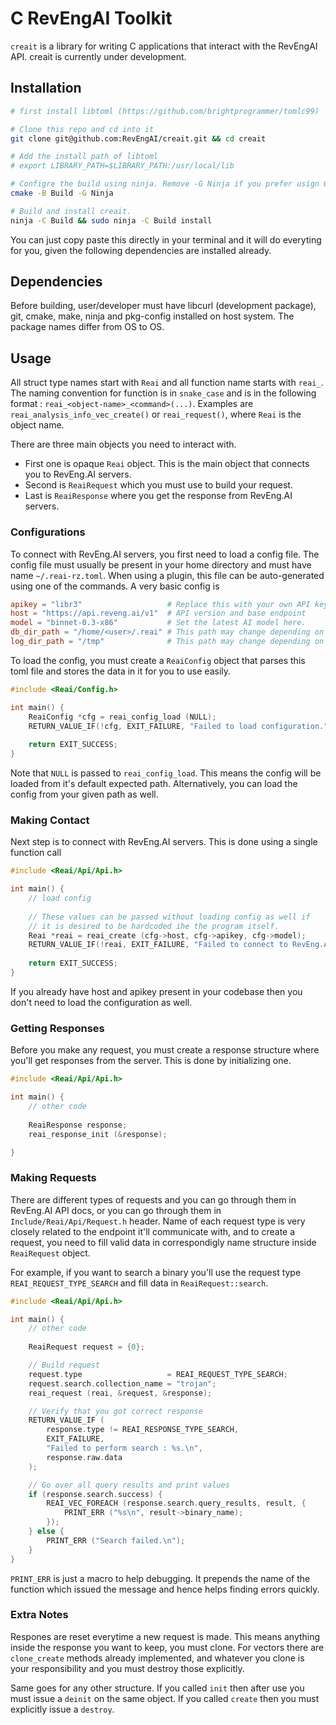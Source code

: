 # C RevEngAI Toolkit

`creait` is a library for writing C applications that interact with the RevEngAI API.
creait is currently under development.

## Installation

``` sh
# first install libtoml (https://github.com/brightprogrammer/tomlc99)

# Clone this repo and cd into it
git clone git@github.com:RevEngAI/creait.git && cd creait

# Add the install path of libtoml
# export LIBRARY_PATH=$LIBRARY_PATH:/usr/local/lib

# Configre the build using ninja. Remove -G Ninja if you prefer usign GNU Makefiles (make required)
cmake -B Build -G Ninja

# Build and install creait.
ninja -C Build && sudo ninja -C Build install
```

You can just copy paste this directly in your terminal and it will do everyting for you,
given the following dependencies are installed already.

## Dependencies

Before building, user/developer must have libcurl (development package), git, cmake, make, ninja and pkg-config installed on host system. The package names differ from OS to OS.

## Usage

All struct type names start with `Reai` and all function name starts with `reai_`.
The naming convention for function is in `snake_case` and is in the following format :
`reai_<object-name>_<command>(...)`. Examples are `reai_analysis_info_vec_create()` or
`reai_request()`, where `Reai` is the object name.

There are three main objects you need to interact with. 
- First one is opaque `Reai` object. This is the main object that connects you to RevEng.AI servers.
- Second is `ReaiRequest` which you must use to build your request.
- Last is `ReaiResponse` where you get the response from RevEng.AI servers.

### Configurations 

To connect with RevEng.AI servers, you first need to load a config file. The config file must
usually be present in your home directory and must have name `~/.reai-rz.toml`. When using a 
plugin, this file can be auto-generated using one of the commands. A very basic config is 

``` toml
apikey = "libr3"                   # Replace this with your own API key
host = "https://api.reveng.ai/v1"  # API version and base endpoint
model = "binnet-0.3-x86"           # Set the latest AI model here.
db_dir_path = "/home/<user>/.reai" # This path may change depending on your OS
log_dir_path = "/tmp"              # This path may change depending on your OS
```

To load the config, you must create a `ReaiConfig` object that parses this toml file and stores
the data in it for you to use easily.

``` c
#include <Reai/Config.h>

int main() {
    ReaiConfig *cfg = reai_config_load (NULL);
    RETURN_VALUE_IF(!cfg, EXIT_FAILURE, "Failed to load configuration.");
    
    return EXIT_SUCCESS;
}
```

Note that `NULL` is passed to `reai_config_load`. This means the config will be loaded from it's
default expected path. Alternatively, you can load the config from your given path as well.

### Making Contact

Next step is to connect with RevEng.AI servers. This is done using a single function call

``` c
#include <Reai/Api/Api.h>

int main() {
    // load config
    
    // These values can be passed without loading config as well if
    // it is desired to be hardcoded ihe the program itself.
    Reai *reai = reai_create (cfg->host, cfg->apikey, cfg->model);
    RETURN_VALUE_IF(!reai, EXIT_FAILURE, "Failed to connect to RevEng.AI servers.");
    
    return EXIT_SUCCESS;
}
```

If you already have host and apikey present in your codebase then you don't need to load
the configuration as well.

### Getting Responses

Before you make any request, you must create a response structure where you'll get
responses from the server. This is done by initializing one.

``` c
#include <Reai/Api/Api.h>

int main() {
    // other code
    
    ReaiResponse response;
    reai_response_init (&response);

}
```

### Making Requests

There are different types of requests and you can go through them in RevEng.AI API docs,
or you can go through them in `Include/Reai/Api/Request.h` header. Name of each request type
is very closely related to the endpoint it'll communicate with, and to create a request,
you need to fill valid data in correspondigly name structure inside `ReaiRequest` object.

For example, if you want to search a binary you'll use the request type `REAI_REQUEST_TYPE_SEARCH`
and fill data in `ReaiRequest::search`.

``` c
#include <Reai/Api/Api.h>

int main() {
    // other code
    
    ReaiRequest request = {0};

    // Build request
    request.type                   = REAI_REQUEST_TYPE_SEARCH;
    request.search.collection_name = "trojan";
    reai_request (reai, &request, &response);

    // Verify that you got correct response
    RETURN_VALUE_IF (
        response.type != REAI_RESPONSE_TYPE_SEARCH,
        EXIT_FAILURE,
        "Failed to perform search : %s.\n",
        response.raw.data
    );

    // Go over all query results and print values
    if (response.search.success) {
        REAI_VEC_FOREACH (response.search.query_results, result, {
            PRINT_ERR ("%s\n", result->binary_name);
        });
    } else {
        PRINT_ERR ("Search failed.\n");
    }
}
```

`PRINT_ERR` is just a macro to help debugging. It prepends the name of the function
which issued the message and hence helps finding errors quickly.

### Extra Notes

Respones are reset everytime a new request is made. This means anything inside the
response you want to keep, you must clone. For vectors there are `clone_create` methods already
implemented, and whatever you clone is your responsibility and you must destroy those
explicitly.

Same goes for any other structure. If you called `init` then after use you must issue a `deinit`
on the same object. If you called `create` then you must explicitly issue a `destroy`.
